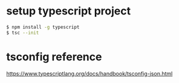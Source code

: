 # setup typescript project

```sh
$ npm install -g typescript
$ tsc --init
```

# tsconfig reference
https://www.typescriptlang.org/docs/handbook/tsconfig-json.html